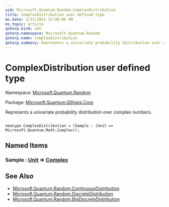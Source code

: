 ```yaml
---
uid: Microsoft.Quantum.Random.ComplexDistribution
title: ComplexDistribution user defined type
ms.date: 2/11/2021 12:00:00 AM
ms.topic: article
qsharp.kind: udt
qsharp.namespace: Microsoft.Quantum.Random
qsharp.name: ComplexDistribution
qsharp.summary: Represents a univariate probability distribution over complex numbers.
---
```


# ComplexDistribution user defined type

Namespace: [Microsoft.Quantum.Random](xref:Microsoft.Quantum.Random)

Package: [Microsoft.Quantum.QSharp.Core](https://nuget.org/packages/Microsoft.Quantum.QSharp.Core)


Represents a univariate probability distribution over complex numbers.

```qsharp

newtype ComplexDistribution = (Sample : (Unit => Microsoft.Quantum.Math.Complex));
```



## Named Items

### Sample : [Unit](xref:microsoft.quantum.lang-ref.unit) => [Complex](xref:Microsoft.Quantum.Math.Complex) 



## See Also

- [Microsoft.Quantum.Random.ContinuousDistribution](xref:Microsoft.Quantum.Random.ContinuousDistribution)
- [Microsoft.Quantum.Random.DiscreteDistribution](xref:Microsoft.Quantum.Random.DiscreteDistribution)
- [Microsoft.Quantum.Random.BigDiscreteDistribution](xref:Microsoft.Quantum.Random.BigDiscreteDistribution)